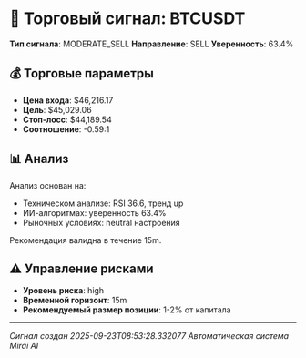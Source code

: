 
# 🎯 Торговый сигнал: BTCUSDT

**Тип сигнала**: MODERATE_SELL
**Направление**: SELL
**Уверенность**: 63.4%

## 💰 Торговые параметры
- **Цена входа**: $46,216.17
- **Цель**: $45,029.06
- **Стоп-лосс**: $44,189.54
- **Соотношение**: -0.59:1

## 📊 Анализ

Анализ основан на:
- Техническом анализе: RSI 36.6, тренд up
- ИИ-алгоритмах: уверенность 63.4%
- Рыночных условиях: neutral настроения

Рекомендация валидна в течение 15m.
        

## ⚠️ Управление рисками
- **Уровень риска**: high
- **Временной горизонт**: 15m
- **Рекомендуемый размер позиции**: 1-2% от капитала

---
*Сигнал создан 2025-09-23T08:53:28.332077*
*Автоматическая система Mirai AI*
        